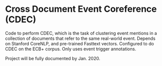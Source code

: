 # Cross Document Event Coreference (CDEC)

Code to perform CDEC, which is the task of clustering event mentions in a collection
of documents that refer to the same real-world event. Depends on Stanford CoreNLP,
and pre-trained Fasttext vectors. Configured to do CDEC on the ECB+ corpus.
Only uses event trigger annotations.

Project will be fully documented by Jan. 2020.
